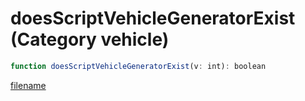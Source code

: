# doesScriptVehicleGeneratorExist (Category vehicle)

```js
function doesScriptVehicleGeneratorExist(v: int): boolean
```

[filename](doesScriptVehicleGeneratorExist_m.md ':include')